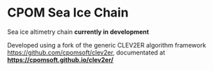 # CPOM Sea Ice Chain 

Sea ice altimetry chain **currently in development**

Developed using a fork of the generic CLEV2ER algorithm framework <https://github.com/cpomsoft/clev2er>, documentated at **<https://cpomsoft.github.io/clev2er/>**




